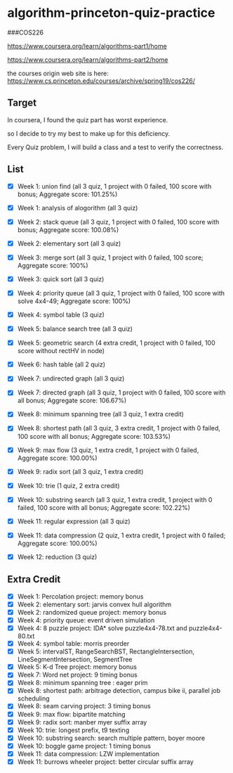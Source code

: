 # algorithm-princeton-quiz-practice

###COS226

https://www.coursera.org/learn/algorithms-part1/home

https://www.coursera.org/learn/algorithms-part2/home

the courses origin web site is here:
https://www.cs.princeton.edu/courses/archive/spring19/cos226/

## Target
In coursera, I found the quiz part has worst experience.

so I decide to try my best to make up for this deficiency. 

Every Quiz problem, I will build a class and a test to verify the correctness.

## List
- [x] Week 1: union find (all 3 quiz, 1 project with 0 failed, 100 score with bonus; Aggregate score: 101.25%)
- [x] Week 1: analysis of alogorithm (all 3 quiz)
- [x] Week 2: stack queue (all 3 quiz, 1 project with 0 failed, 100 score with bonus; Aggregate score: 100.08%)
- [x] Week 2: elementary sort (all 3 quiz)
- [x] Week 3: merge sort (all 3 quiz, 1 project with 0 failed, 100 score; Aggregate score: 100%)
- [x] Week 3: quick sort (all 3 quiz)
- [x] Week 4: priority queue (all 3 quiz, 1 project with 0 failed, 100 score with solve 4x4-49; Aggregate score: 100%)
- [x] Week 4: symbol table (3 quiz)
- [x] Week 5: balance search tree (all 3 quiz)
- [x] Week 5: geometric search (4 extra credit, 1 project with 0 failed, 100 score without rectHV in node)
- [x] Week 6: hash table (all 2 quiz)
- [x] Week 7: undirected graph (all 3 quiz)
- [x] Week 7: directed graph (all 3 quiz, 1 project with 0 failed, 100 score with all bonus; Aggregate score: 106.67%)
- [x] Week 8: minimum spanning tree (all 3 quiz, 1 extra credit)
- [x] Week 8: shortest path (all 3 quiz, 3 extra credit, 1 project with 0 failed, 100 score with all bonus; Aggregate score: 103.53%)
- [x] Week 9: max flow (3 quiz, 1 extra credit, 1 project with 0 failed, Aggregate score: 100.00%)
- [x] Week 9: radix sort (all 3 quiz, 1 extra credit)
- [x] Week 10: trie (1 quiz, 2 extra credit)
- [x] Week 10: substring search (all 3 quiz, 1 extra credit, 1 project with 0 failed, 100 score with all bonus; Aggregate score: 102.22%)
- [x] Week 11: regular expression (all 3 quiz)
- [x] Week 11: data compression (2 quiz, 1 extra credit, 1 project with 0 failed; Aggregate score: 100.00%)
- [x] Week 12: reduction (3 quiz)


## Extra Credit
- [x] Week 1: Percolation project: memory bonus
- [x] Week 2: elementary sort: jarvis convex hull algorithm
- [x] Week 2: randomized queue project: memory bonus
- [x] Week 4: priority queue: event driven simulation
- [x] Week 4: 8 puzzle project: IDA* solve puzzle4x4-78.txt and puzzle4x4-80.txt
- [x] Week 4: symbol table: morris preorder
- [x] Week 5: intervalST, RangeSearchBST, RectangleIntersection, LineSegmentIntersection, SegmentTree
- [x] Week 5: K-d Tree project: memory bonus
- [x] Week 7: Word net project: 9 timing bonus 
- [x] Week 8: minimum spanning tree : eager prim
- [x] Week 8: shortest path: arbitrage detection, campus bike ii, parallel job scheduling
- [x] Week 8: seam carving project: 3 timing bonus
- [x] Week 9: max flow: bipartite matching
- [x] Week 9: radix sort: manber myer suffix array
- [x] Week 10: trie: longest prefix, t9 texting
- [x] Week 10: substring search: search multiple pattern, boyer moore
- [x] Week 10: boggle game project: 1 timing bonus
- [x] Week 11: data compression: LZW implementation
- [x] Week 11: burrows wheeler project: better circular suffix array